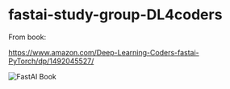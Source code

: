# fastai-study-group-DL4coders



From book: 

https://www.amazon.com/Deep-Learning-Coders-fastai-PyTorch/dp/1492045527/


![FastAI Book](https://images-na.ssl-images-amazon.com/images/I/516YvsJCS9L._SX379_BO1,204,203,200_.jpg)
